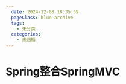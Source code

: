 ```yaml
---
  date: 2024-12-08 18:35:59
  pageClass: blue-archive
  tags:
    - 未分类
  categories:
    - 未归档
---
```


# Spring整合SpringMVC